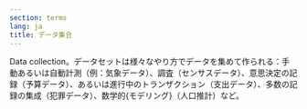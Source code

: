 ```yaml
---
section: terms
lang: ja
title: データ集合
---
```


Data collection。データセットは様々なやり方でデータを集めて作られる：手動あるいは自動計測（例：気象データ）、調査（センサスデータ）、意思決定の記録（予算データ）、あるいは進行中のトランザクション（支出データ）、多数の記録の集成（犯罪データ）、数学的{モデリング}（人口推計）など。
